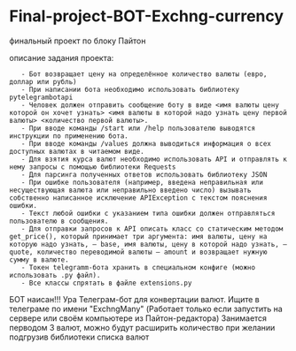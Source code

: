 # Final-project-BOT-Exchng-currency
финальный проект по блоку Пайтон

описание задания проекта:

       - Бот возвращает цену на определённое количество валюты (евро, доллар или рубль)
       - При написании бота необходимо использовать библиотеку pytelegrambotapi
       - Человек должен отправить сообщение боту в виде <имя валюты цену которой он хочет узнать> <имя валюты в которой надо узнать цену первой валюты> <количество первой валюты>.
       - При вводе команды /start или /help пользователю выводятся инструкции по применению бота.
       - При вводе команды /values должна выводиться информация о всех доступных валютах в читаемом виде.
       - Для взятия курса валют необходимо использовать API и отправлять к нему запросы с помощью библиотеки Requests
       - Для парсинга полученных ответов использовать библиотеку JSON
       - При ошибке пользователя (например, введена неправильная или несуществующая валюта или неправильно введено число) вызывать собственно написанное исключение APIException с текстом пояснения ошибки.
       - Текст любой ошибки с указанием типа ошибки должен отправляться пользователю в сообщения.
       - Для отправки запросов к API описать класс со статическим методом get_price(), который принимает три аргумента: имя валюты, цену на которую надо узнать, — base, имя валюты, цену в которой надо узнать, — quote, количество переводимой валюты — amount и возвращает нужную сумму в валюте.
       - Токен telegramm-бота хранить в специальном конфиге (можно использовать .py файл).
       - Все классы спрятать в файле extensions.py
БОТ наисан!!! Ура 
Телеграм-бот для конвертации валют. Ищите в телеграме по имени "ExchngMany" (Работает только если запустить на сервере или своём компьютере из Пайтон-редактора)
Занимается перводом 3 валют,  можно будут расширить количество при желании подгрузив библиотеки списка валют

